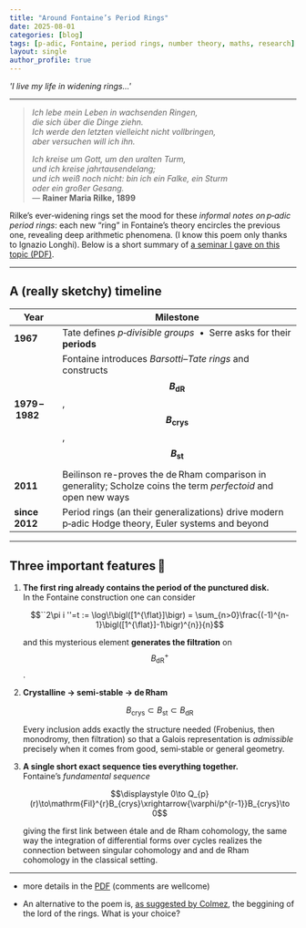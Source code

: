 ```yaml
---
title: "Around Fontaine’s Period Rings"
date: 2025-08-01
categories: [blog]
tags: [p‑adic, Fontaine, period rings, number theory, maths, research]
layout: single
author_profile: true
---
```


*'I live my life in widening rings...'*

---

> *Ich lebe mein Leben in wachsenden Ringen,  
> die sich über die Dinge ziehn.  
> Ich werde den letzten vielleicht nicht vollbringen,  
> aber versuchen will ich ihn.*  
>   
> *Ich kreise um Gott, um den uralten Turm,  
> und ich kreise jahrtausendelang;  
> und ich weiß noch nicht: bin ich ein Falke, ein Sturm  
> oder ein großer Gesang.*  
> — **Rainer Maria Rilke, 1899**

Rilke’s ever‑widening rings set the mood for these *informal notes on p‑adic period rings*: each new “ring” in Fontaine’s theory encircles the previous one, revealing deep arithmetic phenomena.  (I know this poem only thanks to Ignazio Longhi).
Below is a short summary of [a seminar I gave on this topic (PDF)](https://nimath.github.io/files/notes_on_fontaine_rings.pdf).

---

## A (really sketchy) timeline

| Year | Milestone |
|------|-----------|
| **1967** | Tate defines *p‑divisible groups* &nbsp;•&nbsp; Serre asks for their **periods** |
| **1979 – 1982** | Fontaine introduces *Barsotti–Tate rings* and constructs **$$B_{\mathrm{dR}}$$**, **$$B_{\mathrm{crys}}$$**, **$$B_{\mathrm{st}}$$** |
| **2011** | Beilinson re-proves the de Rham comparison in generality; Scholze coins the term *perfectoid* and open new ways|
| **since 2012** | Period rings (an their generalizations) drive modern p‑adic Hodge theory, Euler systems and beyond |



---

## Three important features 🍴

1. **The first ring already contains the period of the punctured disk.**  
   In the Fontaine construction one can consider  
   
     $$``2\pi i ''=t := \log\!\bigl([1^{\flat}]\bigr) = \sum_{n>0}\frac{(-1)^{n-1}\bigl([1^{\flat}]-1\bigr)^{n}}{n}$$
    
   and this mysterious element **generates the filtration** on $$B_{\mathrm{dR}}^{+}$$.

2. **Crystalline → semi‑stable → de Rham**  
   
     $$B_{\mathrm{crys}} \subset B_{\mathrm{st}} \subset B_{\mathrm{dR}}$$
    
   Every inclusion adds exactly the structure needed (Frobenius, then monodromy, then filtration) so that a Galois representation is *admissible* precisely when it comes from good, semi‑stable or general geometry.

3. **A single short exact sequence ties everything together.**  
   Fontaine’s *fundamental sequence*  
   
    $$\displaystyle 0\to Q_{p}(r)\to\mathrm{Fil}^{r}B_{crys}\xrightarrow{\varphi/p^{r-1}}B_{crys}\to 0$$

   giving the first link between étale and de Rham cohomology, the same way the integration of differential forms  over cycles realizes the connection between singular cohomology and and de Rham cohomology in the  classical setting.

---

* more details in the [PDF]((https://nimath.github.io/files/notes_on_fontaine_rings.pdf)) (comments are wellcome)

* An alternative to the poem is, [as suggested by Colmez](https://webusers.imj-prg.fr/~pierre.colmez/FW.pdf), the beggining of the lord of the rings. What is your choice?


